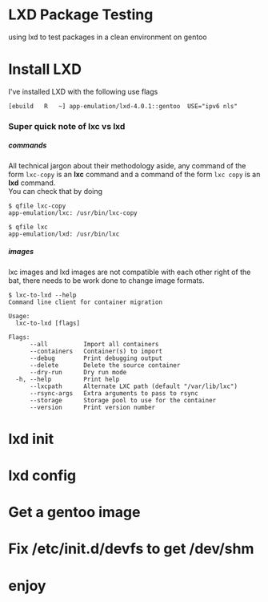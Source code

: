 # LXD Package Testing
using lxd to test packages in a clean environment on gentoo

# Install LXD

I've installed LXD with the following use flags
```
[ebuild   R   ~] app-emulation/lxd-4.0.1::gentoo  USE="ipv6 nls" 
```

### Super quick note of lxc vs lxd
##### commands
All technical jargon about their methodology aside, any command of the form `lxc-copy` is an **lxc** command and a command of the form `lxc copy` is an **lxd** command.  
You can check that by doing
```
$ qfile lxc-copy
app-emulation/lxc: /usr/bin/lxc-copy

$ qfile lxc
app-emulation/lxd: /usr/bin/lxc
```
##### images
lxc images and lxd images are not compatible with each other right of the bat, there needs to be work done to change image formats.
```
$ lxc-to-lxd --help
Command line client for container migration

Usage:
  lxc-to-lxd [flags]

Flags:
      --all          Import all containers
      --containers   Container(s) to import
      --debug        Print debugging output
      --delete       Delete the source container
      --dry-run      Dry run mode
  -h, --help         Print help
      --lxcpath      Alternate LXC path (default "/var/lib/lxc")
      --rsync-args   Extra arguments to pass to rsync
      --storage      Storage pool to use for the container
      --version      Print version number
```

# lxd init

# lxd config

# Get a gentoo image 

# Fix /etc/init.d/devfs to get /dev/shm

# enjoy
